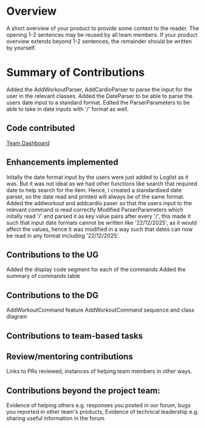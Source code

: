 # Overview

A short overview of your product to provide some context to the reader. The opening 1-2 sentences may be reused by all
team members. If your product overview extends beyond 1-2 sentences, the remainder should be written by yourself.

# Summary of Contributions
Added the AddWorkoutParser, AddCardioParser to parse the input for the user in the relevant classes.
Added the DateParser to be able to parse the users date input to a standard format.
Edited the ParserParameters to be able to take in date inputs with '/' format as well. 

## Code contributed
[Team Dashboard](https://nus-cs2113-ay2425s2.github.io/tp-dashboard/#/widget/?search=&sort=groupTitle&sortWithin=title&timeframe=commit&mergegroup=&groupSelect=groupByRepos&breakdown=true&checkedFileTypes=docs~functional-code~test-code~other&since=2025-02-21&chartGroupIndex=40&chartIndex=4)

## Enhancements implemented
Initally the date format input by the users were just added to Loglist as it was. But it was not ideal as we had other functions like search that required date to help search for the item. Hence, I created a standardised date parser, so the date read and printed will always be of the same format.
Added the addworkout and addcardio paser so that the users input to the relevant command is read correctly 
Modified ParserParameters which initally read '/' and parsed it as key value pairs after every '/', 
this made it such that input date formats cannot be written like '22/12/2025', as it would affect the values,
hence it was modified in a way such that dates can now be read in any format including '22/12/2025'.

## Contributions to the UG
Added the display code segment for each of the commands 
Added the summary of commands table

## Contributions to the DG
AddWorkoutCommand feature
AddWorkoutCommand sequence and class diagram

## Contributions to team-based tasks

## Review/mentoring contributions
Links to PRs reviewed, instances of helping team members in other ways.

## Contributions beyond the project team:
Evidence of helping others e.g. responses you posted in our forum, bugs you reported in other team's products,
Evidence of technical leadership e.g. sharing useful information in the forum